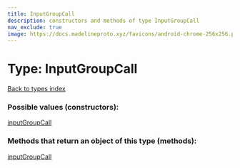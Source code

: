 ```yaml
---
title: InputGroupCall
description: constructors and methods of type InputGroupCall
nav_exclude: true
image: https://docs.madelineproto.xyz/favicons/android-chrome-256x256.png
---
```

# Type: InputGroupCall
[Back to types index](index.md)



### Possible values (constructors):

[inputGroupCall](../constructors/inputGroupCall.md)  



### Methods that return an object of this type (methods):



[inputGroupCall](../constructors/inputGroupCall.md)  

